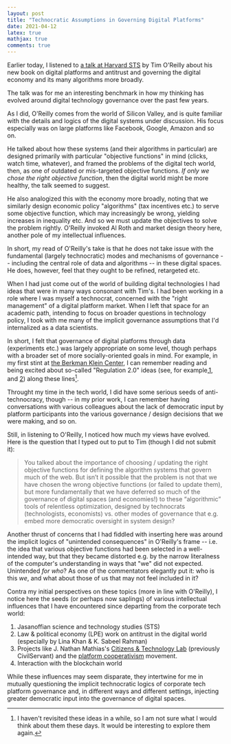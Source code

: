 ```yaml
---
layout: post 
title: "Technocratic Assumptions in Governing Digital Platforms" 
date: 2021-04-12
latex: true 
mathjax: true
comments: true
---
```


Earlier today, I listened to [a talk at Harvard STS](https://sts.hks.harvard.edu/events/lectures/tim-oreilly/) by Tim O'Reilly about his new book on digital platforms and antitrust and governing the digital economy and its many algorithms more broadly. 

The talk was for me an interesting benchmark in how my thinking has evolved around digital technology governance over the past few years. 

As I did, O'Reilly comes from the world of Silicon Valley, and is quite familiar with the details and logics of the digital systems under discussion. His focus especially was on large platforms like Facebook, Google, Amazon and so on. 

He talked about how these systems (and their algorithms in particular) are designed primarily with particular "objective functions" in mind (clicks, watch time, whatever), and framed the problems of the digital tech world, then, as one of outdated or mis-targeted objective functions. *If only we chose the right objective function*, then the digital world might be more healthy, the talk seemed to suggest. 

He also analogized this with the economy more broadly, noting that we similarly design economic policy "algorithms" (tax incentives etc.) to serve some objective function, which may increasingly be wrong, yielding increases in inequality etc. And so we must update the objectives to solve the problem rightly. O'Reilly invoked Al Roth and market design theory here, another pole of my intellectual influences. 

In short, my read of O'Reilly's take is that he does not take issue with the fundamental (largely technocratic) modes and mechanisms of governance -- including the central role of data and algorithms -- in these digital spaces. He does, however, feel that they ought to be refined, retargeted etc. 

When I had just come out of the world of building digital technologies I had ideas that were in many ways consonant with Tim's. I had been working in a role where I was myself a technocrat, concerned with the "right management" of a digital platform market. When I left that space for an academic path, intending to focus on broader questions in technology policy, I took with me many of the implicit governance assumptions that I'd internalized as a data scientists. 

In short, I felt that governance of digital platforms through data (experiments etc.) was largely appropriate on some level, though perhaps with a broader set of more socially-oriented goals in mind. For example, in my first stint at [the Berkman Klein Center](https://cyber.harvard.edu/), I can remember reading and being excited about so-called "Regulation 2.0" ideas (see, for example,[1](https://scholarship.law.vanderbilt.edu/jetlaw/vol19/iss1/4/), and [2](https://medium.com/@nickgrossman/regulation-the-internet-way-636461a9ff77)) along these lines[^1]. 

Throught my time in the tech world, I did have some serious seeds of anti-technocracy, though -- in my prior work, I can remember having conversations with various colleagues about the lack of democratic input by platform participants into the various governance / design decisions that we were making, and so on. 

Still, in listening to O'Reilly, I noticed how much my views have evolved. Here is the question that I typed out to put to Tim (though I did not submit it): 

> You talked about the importance of choosing / updating the right objective functions for defining the algorithm systems that govern much of the web. But isn’t it possible that the problem is not that we have chosen the wrong objective functions (or failed to update them), but more fundamentally that we have deferred so much of the governance of digital spaces (and economies!) to these “algorithmic” tools of relentless optimization, designed by technocrats (technologists, economists) vs. other modes of governance that e.g. embed more democratic oversight in system design? 

Another thrust of concerns that I had fiddled with inserting here was around the implicit logics of "unintended consequences" in O'Reilly's frame -- i.e. the idea that various objective functions had been selected in a well-intended way, but that they became distorted e.g. by the narrow literalness of the computer's understanding in ways that "we" did not expected. Unintended *for who*? As one of the commentators elegantly put it: who is this *we*, and what about those of us that may not feel included in it? 

Contra my initial perspectives on these topics (more in line with O'Reilly), I notice here the seeds (or perhaps now saplings) of various intellectual influences that I have encountered since departing from the corporate tech world: 

1. Jasanoffian science and technology studies (STS) 
2. Law & political economy (LPE) work on antitrust in the digital world (especially by Lina Khan & K. Sabeel Rahman)
3. Projects like J. Nathan Mathias's [Citizens & Technology Lab](https://citizensandtech.org/) (previously CivilServant) and the [platform cooperativism](https://platform.coop/) movement. 
4. Interaction with the blockchain world

While these influences may seem disparate, they intertwine for me in mutually questioning the implicit technocratic logics of corporate tech platform governance and, in different ways and different settings, injecting greater democratic input into the governance of digital spaces. 

[^1]: I haven't revisited these ideas in a while, so I am not sure what I would think about them these days. It would be interesting to explore them again. 